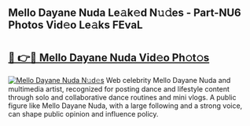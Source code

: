 ## Mello Dayane Nuda Le𝚊k𝚎d N𝚞𝚍es - Part-NU6 Photos Vid𝚎o Le𝚊ks FEvaL

# <h2><a href="http://fbfpz9t.evod.top/?m=Mello+Dayane+Nuda">🔗 👉🔴 Mello Dayane Nuda Vid𝚎o Ph𝚘t𝚘s</a></h2>

[![Mello Dayane Nuda N𝚞d𝚎s](https://i.imgur.com/8V9OHl7.gif)](http://fbfpz9t.evod.top/?m=Mello+Dayane+Nuda)
Web celebrity Mello Dayane Nuda and multimedia artist, recognized for posting dance and lifestyle content through solo and collaborative dance routines and mini vlogs. A public figure like Mello Dayane Nuda, with a large following and a strong voice, can shape public opinion and influence policy. 
